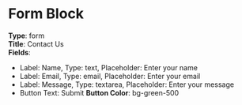 # Form Block

**Type**: form  
**Title**: Contact Us  
**Fields**: 
- Label: Name, Type: text, Placeholder: Enter your name
- Label: Email, Type: email, Placeholder: Enter your email
- Label: Message, Type: textarea, Placeholder: Enter your message
- Button Text: Submit
**Button Color**: bg-green-500
